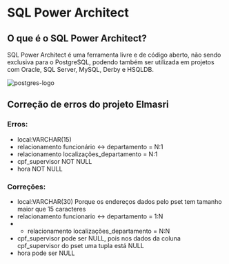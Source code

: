 # **SQL Power Architect**


## **O que é o SQL Power Architect?**

SQL Power Architect é uma ferramenta livre e de código aberto, não sendo exclusiva para o PostgreSQL, podendo também ser utilizada em
projetos com Oracle, SQL Server, MySQL, Derby e HSQLDB.

![postgres-logo](https://ucarecdn.com/c51f4b2a-d92c-4e2a-a775-8b7c06fcf3f1/)

## **Correção de erros do projeto Elmasri**
### Erros:
- local:VARCHAR(15)
- relacionamento funcionário <-> departamento = N:1
- relacionamento localizações_departamento = N:1
- cpf_supervisor NOT NULL
- hora NOT NULL

### Correções:
- local:VARCHAR(30) Porque os endereços dados pelo pset tem tamanho maior que 15 caracteres
- relacionamento funcionario <-> departamento = 1:N
- - relacionamento localizações_departamento = N:N
- cpf_supervisor pode ser NULL, pois nos dados da coluna cpf_supervisor do pset uma tupla está NULL
- hora pode ser NULL
